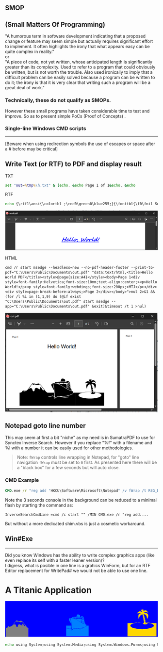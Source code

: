 ## SMOP
(Small Matters Of Programming)
---
"A humorous term in software development indicating that a proposed change or feature may seem simple but actually requires significant effort to implement. It often highlights the irony that what appears easy can be quite complex in reality."  
or  
"A piece of code, not yet written, whose anticipated length is significantly greater than its complexity. Used to refer to a program that could obviously be written, but is not worth the trouble. Also used ironically to imply that a difficult problem can be easily solved because a program can be written to do it; the irony is that it is very clear that writing such a program will be a great deal of work."  

### Technically, these do not qualify as SMOPs.  
However these small programs have taken considerable time to test and improve. So as to present simple PoCs (Proof of Concepts) .

### Single-line Windows CMD scripts
---
[Beware when using redirection symbols the use of escapes or space after a #  before may be critical]
## Write Text (or RTF) to PDF and display result
TXT  
```cmd
set "out=%tmp%\h.txt" & (echo. &echo Page 1 of 1&echo. &echo                       Hello, World!) > "%out%"&write /pt %out% "Microsoft Print to PDF" "Microsoft Print to PDF" %public%\documents\result.pdf&timeout 3 >nul&&del %out%&&start msedge --app=%public%\documents\result.pdf
```
RTF
```cmd
echo {\rtf1\ansi{\colortbl ;\red0\green0\blue255;}{\fonttbl{\f0\fnil Segoe Script;}{\f1\fnil Comic Sans MS;}}\qc\par\par\par\par\b\i\ul\cf1\f0\fs48 Hello, World!\b0\i0\ulnone\par} > %tmp%\h.rtf&write /pt %tmp%\h.rtf "Microsoft Print to PDF" "Microsoft Print to PDF" %public%\documents\result.pdf&timeout 3 >nul&del %tmp%\h.rtf&start msedge --app=%public%\documents\result.pdf
```
![Hello Image](images/RTF-hello.png)

HTML
```
cmd /r start msedge --headless=new --no-pdf-header-footer --print-to-pdf="C:\Users\Public\Documents\out.pdf" "data:text/html,<title>Hello World PDF</title><style>@page{size:A4}</style><body>Page 1<div style=font-family:Helvetica;font-size:10mm;text-align:center;><p>Hello World!</p><p style=font-family:webdings;font-size:200px;>MTJ</p></div><div style=page-break-before:always;>Page 2</div></body>">nul 2>&1 &&(for /l %i in (1,1,9) do (@if exist "C:\Users\Public\Documents\out.pdf" start msedge --app="C:\Users\Public\Documents\out.pdf" &exit)&timeout /t 1 >nul)
```
![Hello Image](images/HTM-hello.png)

Notepad goto line number
---
This may seem at first a bit "niche" as my need is in SumatraPDF to use for Synctex Inverse Search. However if you replace "%f" with a filename and %l with a number it can be easily used for other methodologies.  
>Note: `fWrap` controls line wrapping in Notepad, for "goto" line navigation `fWrap` must be set to `0` first. As presented here there will be a "black box" for a few seconds but will auto close.
### CMD Example
```cmd
CMD.exe /r "reg add "HKCU\Software\Microsoft\Notepad" /v fWrap /t REG_DWORD /d 0 /f >nul&echo Set s=CreateObject("WScript.Shell"):s.Run("%windir%\notepad.exe " ^& WScript.Arguments(0)):WScript.Sleep 999:s.SendKeys("%EG" ^& WScript.Arguments(1) ^& "{enter}+{end}")>%tmp%\n.vbs&cscript //nologo %tmp%\n.vbs "sync.tex" 15&&timeout 2 >nul&del %tmp%\n.vbs"
```
Note the 3 seconds console in the background can be reduced to a minimal flash by starting the command as:
```
InverseSearchCmdLine =cmd /c start "" /MIN CMD.exe /r "reg add....
```
But without a more dedicated shim.vbs is just a cosmetic workaround.


## Win#Exe
---
Did you know Windows has the ability to write complex graphics apps (like even replace its self with a faster leaner version)?  
I digress, what is posible in one line is a grahics WinForm, but for an RTF Editor replacement for WritePad# we would not be able to use one line.

# A Titanic Application
![Hello Image](images/Titanic.png)
```cmd
echo using System;using System.Media;using System.Windows.Forms;using System.Drawing;class X{static void Main(){int bounce = 0;var f=new Form(){Text="Titanic Encounter",Width=660,Height=400,BackColor=Color.Blue};var j=new Label(){Text="J",Font=new Font("Webdings",90),ForeColor=Color.Gold,AutoSize=true,Location=new Point(490,125)};var m=new Label(){Text="M",Font=new Font("Webdings",70),BackColor=Color.Blue,ForeColor=Color.Gray,AutoSize=true,Location=new Point(-10,160)};var t=new Label(){Text="T",Font=new Font("Webdings",70),ForeColor=Color.FromArgb(0,128,255),AutoSize=true,Location=new Point(500,150)};f.Controls.AddRange(new Control^[^]{j,t,m});var size=72;var x=500;var y=150;var timer=new Timer(){Interval=100};timer.Tick+=delegate{if(x^>110){x-=10;t.Location=new Point(x,y);}else if(size^>4){var player = new SoundPlayer(@"C:\Windows\Media\Windows Hardware Fail.wav");player.Play();size-=3;x-=2;y+=9;t.Font=new Font("Webdings",size);t.Location=new Point(x,y);bounce++;m.Location=new Point(-10,150+(int)(Math.Sin(bounce*0.5)*10));}else{timer.Stop();}};timer.Start();Application.Run(f);}} > x.cs && "%WINDIR%\Microsoft.NET\Framework\v4.0.30319\csc.exe" x.cs & x.exe
```
